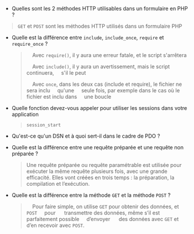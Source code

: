 - Quelles sont les 2 méthodes HTTP utilisables dans un formulaire en PHP ?

> `GET` et `POST` sont les méthodes HTTP utilisés dans un formulaire PHP

- Quelle est la différence entre `include`, `include_once`, `require` et `require_once` ?
  
  >     Avec `require()`, il y aura une erreur fatale, et le script s'arrêtera
  > 
  >     Avec `include()`, il y aura un avertissement, mais le script continuera,     s'il le peut
  > 
  >     Avec `once`, dans les deux cas (include et require), le fichier ne sera inclu     qu'une     seule fois, par exemple dans le cas où le fichier est inclu dans     une boucle

- Quelle fonction devez-vous appeler pour utiliser les sessions dans votre application
  
  > `session_start`

- Qu'est-ce qu'un DSN et à quoi sert-il dans le cadre de PDO ?

- Quelle est la différence entre une requête préparée et une requête non préparée ?
  
  > Une requête préparée ou requête paramétrable est utilisée pour exécuter la même requête plusieurs fois, avec une grande efficacité. Elles vont créées en trois temps : la préparation, la compilation et l’exécution.
  
  

- Quelle est la différence entre la méthode `GET` et la méthode `POST` ?
  
  >     Pour faire simple, on utilise `GET` pour obtenir des données, et `POST`     pour
  >       transmettre des données, même s’il est parfaitement possible     d’envoyer 
  >       des données avec `GET` et d’en recevoir avec `POST`.
